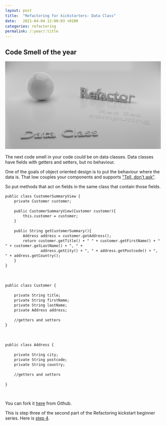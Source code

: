 ```yaml
---
layout: post
title:  "Refactoring for kickstarters- Data Class"
date:   2021-04-04 12:00:03 +0100
categories: refactoring
permalink: /:year/:title
---
```


## Code Smell of the year


![Data class](../images/Refactoring/Refactor-data-class.png)
<br>

The next code smell in your code could be on data classes. 
Data classes have fields with getters and setters, but no behaviour.
<br>

One of the goals of object oriented design is to put the behaviour where the data is.
That low couples your components and supports ["Tell, don't ask"](http://principles-wiki.net/principles:information_expert).

So put methods that act on fields in the same class that contain those fields.


    public class CustomerSummaryView {
        private Customer customer;
    
        public CustomerSummaryView(Customer customer){
            this.customer = customer;
        }
    
        public String getCustomerSummary(){
            Address address = customer.getAddress();
            return customer.getTitle() + " " + customer.getFirstName() + " " + customer.getLastName() + ", " + 
                    address.getCity() + ", " + address.getPostcode() + ", " + address.getCountry();
        }
    }



    public class Customer {
    
        private String title;
        private String firstName;
        private String lastName;
        private Address address;
    
        //getters and setters    
    }



    public class Address {
        
        private String city;
        private String postcode;
        private String country;
    
        //getters and setters
    
    }

<br>

You can fork it [here](https://github.com/redseacomputing/Refactoring_DataClass) from Github.


This is step three of the second part of the Refactoring kickstart beginner series. Here is [step 4](https://redseacomputing.github.io/2021/Refactoring2-4-divergent-change).